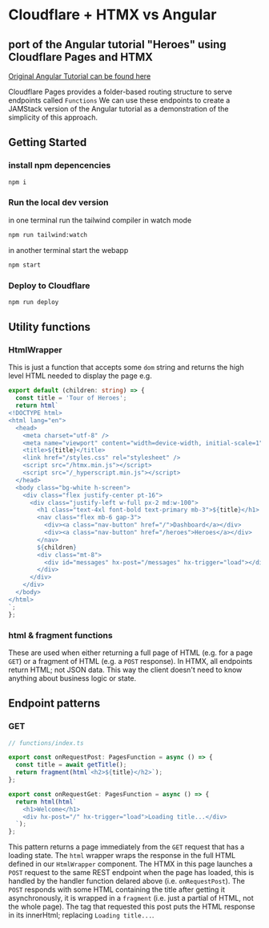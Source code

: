 # Cloudflare + HTMX vs Angular

## port of the Angular tutorial "Heroes" using Cloudflare Pages and HTMX

[Original Angular Tutorial can be found here](https://angular.io/tutorial/tour-of-heroes)

Cloudflare Pages provides a folder-based routing structure to serve endpoints called `Functions`
We can use these endpoints to create a JAMStack version of the Angular tutorial as a demonstration of the simplicity of this approach.

## Getting Started

### install npm depencencies

```bash
npm i
```

### Run the local dev version

in one terminal run the tailwind compiler in watch mode

```bash
npm run tailwind:watch
```

in another terminal start the webapp

```bash
npm start
```

### Deploy to Cloudflare

```bash
npm run deploy
```

## Utility functions

### HtmlWrapper

This is just a function that accepts some `dom` string and returns the high level HTML needed to display the page e.g.

```typescript
export default (children: string) => {
  const title = 'Tour of Heroes';
  return html`
<!DOCTYPE html>
<html lang="en">
  <head>
    <meta charset="utf-8" />
    <meta name="viewport" content="width=device-width, initial-scale=1" />
    <title>${title}</title>
    <link href="/styles.css" rel="stylesheet" />
    <script src="/htmx.min.js"></script>
    <script src="/_hyperscript.min.js"></script>   
  </head>  
  <body class="bg-white h-screen">
    <div class="flex justify-center pt-16">
      <div class="justify-left w-full px-2 md:w-100">
        <h1 class="text-4xl font-bold text-primary mb-3">${title}</h1>
        <nav class="flex mb-6 gap-3">
          <div><a class="nav-button" href="/">Dashboard</a></div>
          <div><a class="nav-button" href="/heroes">Heroes</a></div>
        </nav>  
        ${children}
        <div class="mt-8">
          <div id="messages" hx-post="/messages" hx-trigger="load"></div>
        </div>
      </div>
    </div>
  </body>
</html>
`;
};
```

### html & fragment functions

These are used when either returning a full page of HTML (e.g. for a page `GET`) or a fragment of HTML (e.g. a `POST` response).
In HTMX, all endpoints return HTML; not JSON data. This way the client doesn't need to know anything about business logic or state.

## Endpoint patterns

### GET

```typescript
// functions/index.ts

export const onRequestPost: PagesFunction = async () => {
  const title = await getTitle();
  return fragment(html`<h2>${title}</h2>`);
};

export const onRequestGet: PagesFunction = async () => {
  return html(html`
    <h1>Welcome</h1>
    <div hx-post="/" hx-trigger="load">Loading title...</div>
  `);
};
```

This pattern returns a page immediately from the `GET` request that has a loading state. The `html` wrapper wraps the response in the full HTML defined in our `HtmlWrapper` component. The HTMX in this page launches a `POST` request to the same REST endpoint when the page has loaded, this is handled by the handler function delared above (i.e. `onRequestPost`). The `POST` responds with some HTML containing the title after getting it asynchronously, it is wrapped in a `fragment` (i.e. just a partial of HTML, not the whole page). The tag that requested this post puts the HTML response in its innerHtml; replacing `Loading title...`.
